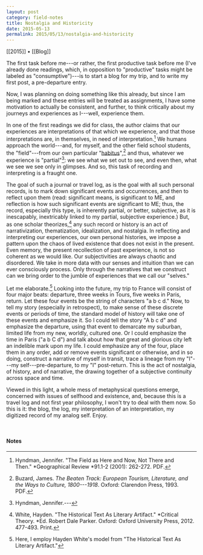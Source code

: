 ```yaml
---
layout: post
category: field-notes
title: Nostalgia and Historicity
date: 2015-05-13
permalink: 2015/05/13/nostalgia-and-historicity
---
```


[[2015]] • [[Blog]]

The first task before me---or rather, the first productive task before me (I've already done readings, which, in opposition to "productive" tasks might be labeled as "consumptive")---is to start a blog for my trip, and to write my first post, a pre-departure entry. 

Now, I was planning on doing something like this already, but since I am being marked and these entries will be treated as assignments, I have some motivation to actually be consistent, and further, to think critically about my journeys and experiences as I---well, experience them.

In one of the first readings we did for class, the author claims that our experiences are interpretations of that which we experience, and that those interpretations are, in themselves, in need of interpretation.[^1] We humans approach the world---and, for myself, and the other field school students, the "field"---from our own particular "[habitus](https://en.wikipedia.org/wiki/Habitus_(sociology))",[^2] and thus, whatever we experience is "partial"[^3]: we see what we set out to see, and even then, what we see we see only in glimpses. And so, this task of recording and interpreting is a fraught one. 

The goal of such a journal or travel log, as is the goal with all such personal records, is to mark down significant events and occurrences, and then to reflect upon them (read: significant means, is significant to ME, and reflection is how such significant events are significant to ME; thus, the record, especially this type, is inherently partial, or better, subjective, as it is inescapably, inextricably linked to my partial, subjective experience.) But, as one scholar theorizes,[^4] any such record or history is an act of narrativization, thematization, idealization, and nostalgia. In reflecting and interpreting our experiences, our own personal histories, we impose a pattern upon the chaos of lived existence that does not exist in the present. Even memory, the present recollection of past experience, is not so coherent as we would like. Our subjectivities are always chaotic and disordered. We take in more data with our senses and intuition than we can ever consciously process. Only through the narratives that we construct can we bring order to the jumble of experiences that we call our "selves."

Let me elaborate.[^5] Looking into the future, my trip to France will consist of four major beats: departure, three weeks in Tours, five weeks in Paris, return. Let these four events be the string of characters "a b c d." Now, to tell my story (especially in retrospect), to make sense of these discrete events or periods of time, the standard model of history will take one of these events and emphasize it. So I could tell the story "A b c d" and emphasize the departure, using that event to demarcate my suburban, limited life from my new, worldly, cultured one. Or I could emphasize the time in Paris ("a b C d") and talk about how that great and glorious city left an indelible mark upon my life. I could emphasize any of the four, place them in any order, add or remove events significant or otherwise, and in so doing, construct a narrative of myself in transit, trace a lineage from my "I"---my self---pre-departure, to my "I" post-return. This is the act of nostalgia, of history, and of narrative, the drawing together of a subjective continuity across space and time. 

Viewed in this light, a whole mess of metaphysical questions emerge, concerned with issues of selfhood and existence, and, because this is a travel log and not first year philosophy, I won't try to deal with them now. So this is it: the blog, the log, my interpretation of an interpretation, my digitized record of my analog self. Enjoy.

<br>

#### Notes

[^1]: Hyndman, Jennifer. "The Field as Here and Now, Not There and Then." *Geographical Review *91.1-2 (2001): 262-272. PDF.

[^2]: Buzard, James. *The Beaten Track: European Tourism, Literature, and the Ways to Culture, 1800---1918*. Oxford: Clarendon Press, 1993. PDF.

[^3]: Hyndman, Jennifer.*---*

[^4]: White, Hayden. "The Historical Text As Literary Artifact." *Critical Theory. *Ed. Robert Dale Parker. Oxford: Oxford University Press, 2012. 477-493. Print.

[^5]: Here, I employ Hayden White's model from "The Historical Text As Literary Artifact."
